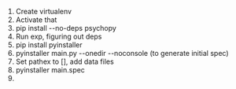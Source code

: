 
1. Create virtualenv
2. Activate that
3. pip install --no-deps psychopy
4. Run exp, figuring out deps
5. pip install pyinstaller
6. pyinstaller main.py --onedir --noconsole (to generate initial spec)
7. Set pathex to [], add data files
8. pyinstaller main.spec
9. 